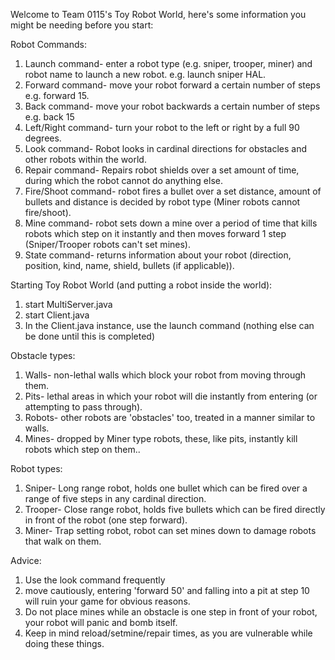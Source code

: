 Welcome to Team 0115's Toy Robot World, here's some information you might be needing before you start:

Robot Commands:
1. Launch command- enter a robot type (e.g. sniper, trooper, miner) and robot name to launch a new robot. e.g. launch sniper HAL.
2. Forward command- move your robot forward a certain number of steps e.g. forward 15.
3. Back command- move your robot backwards a certain number of steps e.g. back 15
4. Left/Right command- turn your robot to the left or right by a full 90 degrees.
5. Look command- Robot looks in cardinal directions for obstacles and other robots within the world.
6. Repair command- Repairs robot shields over a set amount of time, during which the robot cannot do anything else.
7. Fire/Shoot command- robot fires a bullet over a set distance, amount of bullets and distance is decided by robot type (Miner robots cannot fire/shoot).
8. Mine command- robot sets down a mine over a period of time that kills robots which step on it instantly and then moves forward 1 step (Sniper/Trooper robots
can't set mines).
10. State command- returns information about your robot (direction, position, kind, name, shield, bullets (if applicable)).

Starting Toy Robot World (and putting a robot inside the world):
1. start MultiServer.java
2. start Client.java
3. In the Client.java instance, use the launch command (nothing else can be done until this is completed)

Obstacle types:
1. Walls- non-lethal walls which block your robot from moving through them.
2. Pits- lethal areas in which your robot will die instantly from entering (or attempting to pass through).
3. Robots- other robots are 'obstacles' too, treated in a manner similar to walls.
4. Mines- dropped by Miner type robots, these, like pits, instantly kill robots which step on them..

Robot types:
1. Sniper- Long range robot, holds one bullet which can be fired over a range of five steps in any cardinal direction.
2. Trooper- Close range robot, holds five bullets which can be fired directly in front of the robot (one step forward).
3. Miner- Trap setting robot, robot can set mines down to damage robots that walk on them.

Advice:
1. Use the look command frequently
2. move cautiously, entering 'forward 50' and falling into a pit at step 10 will ruin your game for obvious reasons.
3. Do not place mines while an obstacle is one step in front of your robot, your robot will panic and bomb itself.
4. Keep in mind reload/setmine/repair times, as you are vulnerable while doing these things.
